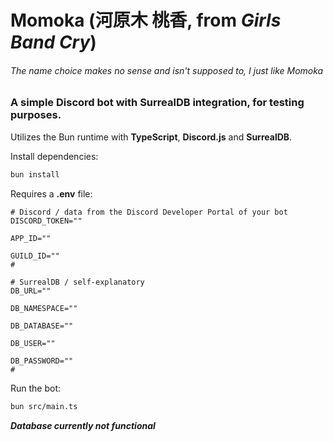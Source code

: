 # Momoka (河原木 桃香, from *Girls Band Cry*)
###### The name choice makes no sense and isn't supposed to, I just like Momoka

### A simple Discord bot with SurrealDB integration, for testing purposes.

Utilizes the Bun runtime with **TypeScript**, **Discord.js** and **SurrealDB**.

Install dependencies:
```bash
bun install
```

Requires a **.env** file:
```env
# Discord / data from the Discord Developer Portal of your bot
DISCORD_TOKEN=""

APP_ID=""

GUILD_ID=""
#

# SurrealDB / self-explanatory
DB_URL=""

DB_NAMESPACE=""

DB_DATABASE=""

DB_USER=""

DB_PASSWORD=""
#
```

Run the bot:
```bash
bun src/main.ts
```

***Database currently not functional***
